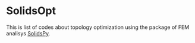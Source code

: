 # SolidsOpt

This is list of codes about topology optimization using the package of FEM analisys [SolidsPy](https://github.com/AppliedMechanics-EAFIT/SolidsPy).
